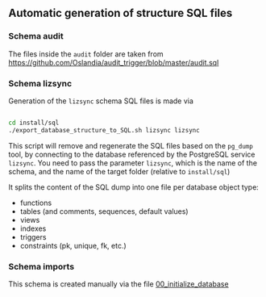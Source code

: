## Automatic generation of structure SQL files

### Schema audit

The files inside the `audit` folder are taken from https://github.com/Oslandia/audit_trigger/blob/master/audit.sql

### Schema lizsync

Generation of the `lizsync` schema SQL files is made via

```bash

cd install/sql
./export_database_structure_to_SQL.sh lizsync lizsync
```

This script will remove and regenerate the SQL files based on the `pg_dump` tool, by connecting to the database referenced by the PostgreSQL service `lizsync`. You need to pass the parameter `lizsync`, which is the name of the schema, and the name of the target folder (relative to `install/sql`)

It splits the content of the SQL dump into one file per database object type:

* functions
* tables (and comments, sequences, default values)
* views
* indexes
* triggers
* constraints (pk, unique, fk, etc.)

### Schema imports

This schema is created manually via the file [00_initialize_database](install/sql/00_initialize_database.sql)
